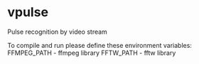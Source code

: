 vpulse
======

Pulse recognition by video stream


To compile and run please define these environment variables:
FFMPEG_PATH - ffmpeg library
FFTW_PATH - fftw library